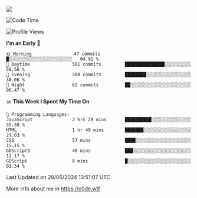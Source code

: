 <a href="https://wakatime.com"><img src="https://wakatime.com/share/@c0dezin/b7f18a7c-ab3a-40b8-8bc7-b1b7bf71f1d6.svg" /></a>

<!--START_SECTION:waka-->
![Code Time](http://img.shields.io/badge/Code%20Time-47%20hrs%208%20mins-blue)

![Profile Views](http://img.shields.io/badge/Profile%20Views-0-blue)

**I'm an Early 🐤** 

```text
🌞 Morning                47 commits          █░░░░░░░░░░░░░░░░░░░░░░░░   04.91 % 
🌆 Daytime                561 commits         ███████████████░░░░░░░░░░   58.56 % 
🌃 Evening                288 commits         ████████░░░░░░░░░░░░░░░░░   30.06 % 
🌙 Night                  62 commits          ██░░░░░░░░░░░░░░░░░░░░░░░   06.47 % 
```


📊 **This Week I Spent My Time On** 

```text
💬 Programming Languages: 
JavaScript               2 hrs 29 mins       ██████████░░░░░░░░░░░░░░░   39.38 % 
HTML                     1 hr 49 mins        ███████░░░░░░░░░░░░░░░░░░   29.03 % 
CSS                      57 mins             ████░░░░░░░░░░░░░░░░░░░░░   15.15 % 
GDScript3                46 mins             ███░░░░░░░░░░░░░░░░░░░░░░   12.17 % 
GDScript                 8 mins              █░░░░░░░░░░░░░░░░░░░░░░░░   02.34 % 
```


 Last Updated on 28/06/2024 13:51:07 UTC
<!--END_SECTION:waka-->

More info about me in https://c0de.wtf
